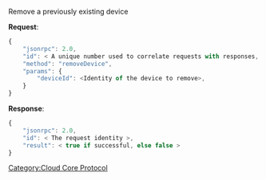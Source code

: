 Remove a previously existing device

**Request**:

``` javascript
{
    "jsonrpc": 2.0,
    "id": < A unique number used to correlate requests with responses, see JSON-RPC specification for more information >,
    "method": "removeDevice",
    "params": {
        "deviceId": <Identity of the device to remove>,
    }
}
```

**Response**:

``` javascript
{
    "jsonrpc": 2.0,
    "id": < The request identity >,
    "result": < true if successful, else false >
}
```

[Category:Cloud Core Protocol](Category:Cloud_Core_Protocol "wikilink")